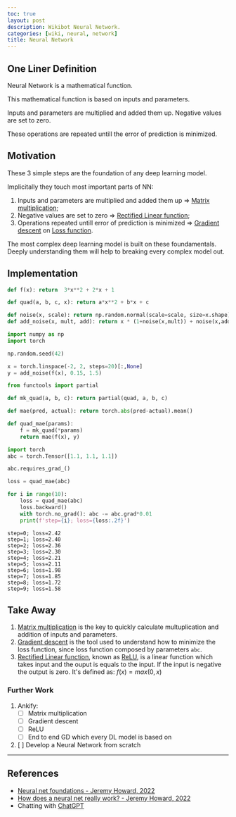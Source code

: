 ```yaml
---
toc: true
layout: post
description: Wikibot Neural Network.
categories: [wiki, neural, network]
title: Neural Network
---
```


## One Liner Definition
Neural Network is a mathematical function. 

This mathematical function is based on inputs and parameters.

Inputs and parameters are multiplied and added them up. Negative values are set to zero.

These operations are repeated untill the error of prediction is minimized.

## Motivation

These 3 simple steps are the foundation of any deep learning model.

Implicitally they touch most important parts of NN:
1. Inputs and parameters are multiplied and added them up => [Matrix multiplication]();
2. Negative values are set to zero => [Rectified Linear function]();
3. Operations repeated untill error of prediction is minimized => [Gradient descent]() on [Loss function]().

The most complex deep learning model is built on these foundamentals. Deeply understanding them will help to breaking every complex model out.

## Implementation


```python
def f(x): return  3*x**2 + 2*x + 1
```


```python
def quad(a, b, c, x): return a*x**2 + b*x + c
```


```python
def noise(x, scale): return np.random.normal(scale=scale, size=x.shape)
def add_noise(x, mult, add): return x * (1+noise(x,mult)) + noise(x,add)
```


```python
import numpy as np
import torch

np.random.seed(42)

x = torch.linspace(-2, 2, steps=20)[:,None]
y = add_noise(f(x), 0.15, 1.5)
```


```python
from functools import partial

def mk_quad(a, b, c): return partial(quad, a, b, c)
```


```python
def mae(pred, actual): return torch.abs(pred-actual).mean()
```


```python
def quad_mae(params):
    f = mk_quad(*params)
    return mae(f(x), y)
```


```python
import torch
abc = torch.Tensor([1.1, 1.1, 1.1])
```


```python
abc.requires_grad_()

loss = quad_mae(abc)
```


```python
for i in range(10):
    loss = quad_mae(abc)
    loss.backward()
    with torch.no_grad(): abc -= abc.grad*0.01
    print(f'step={i}; loss={loss:.2f}')
```

    step=0; loss=2.42
    step=1; loss=2.40
    step=2; loss=2.36
    step=3; loss=2.30
    step=4; loss=2.21
    step=5; loss=2.11
    step=6; loss=1.98
    step=7; loss=1.85
    step=8; loss=1.72
    step=9; loss=1.58


## Take Away

1. [Matrix multiplication]() is the key to quickly calculate multuplication and addition of inputs and parameters.
2. [Gradient descent]() is the tool used to understand how to minimize the loss function, since loss function composed by parameters ``abc``.
3. [Rectified Linear function](), known as [ReLU](), is a linear function which takes input and the ouput is equals to the input. If the input is negative the output is zero. It's defined as: $f(x) = max(0, x)$

### Further Work
1. Ankify:
    - [ ] Matrix multiplication
    - [ ] Gradient descent
    - [ ] ReLU
    - [ ] End to end GD which every DL model is based on
2. [ ] Develop a Neural Network from scratch

---
## References
- [Neural net foundations - Jeremy Howard, 2022](https://course.fast.ai/Lessons/lesson3.html)
- [How does a neural net really work? - Jeremy Howard, 2022](https://www.kaggle.com/code/jhoward/how-does-a-neural-net-really-work)
- Chatting with [ChatGPT](https://chat.openai.com/)
